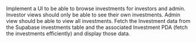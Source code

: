 Implement a UI to be able to browse investments for investors and admin.
Investor views should only be able to see their own investments.
Admin view should be able to view all investments.
Fetch the Investment data from the Supabase investments table and the associated Investment PDA (fetch the investments efficiently) and display those data.
